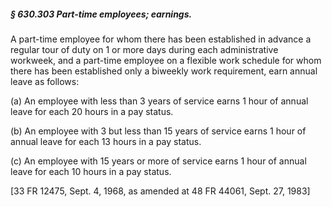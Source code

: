 ##### § 630.303 Part-time employees; earnings. #####

A part-time employee for whom there has been established in advance a regular tour of duty on 1 or more days during each administrative workweek, and a part-time employee on a flexible work schedule for whom there has been established only a biweekly work requirement, earn annual leave as follows:

(a) An employee with less than 3 years of service earns 1 hour of annual leave for each 20 hours in a pay status.

(b) An employee with 3 but less than 15 years of service earns 1 hour of annual leave for each 13 hours in a pay status.

(c) An employee with 15 years or more of service earns 1 hour of annual leave for each 10 hours in a pay status.

[33 FR 12475, Sept. 4, 1968, as amended at 48 FR 44061, Sept. 27, 1983]